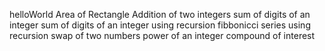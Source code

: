 helloWorld
Area of Rectangle
Addition of two integers
sum of digits of an integer
sum of digits of an integer using recursion
fibbonicci series using recursion
swap of two numbers
power of an integer
compound of interest
